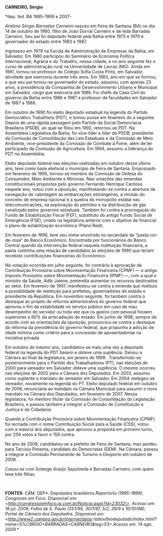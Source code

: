 **CARNEIRO, Sérgio**

\*dep. fed. BA 1995-1999 e 2007-

*Antônio Sérgio Barradas Carneiro* nasceu em Feira de Santana (BA) no
dia 14 de outubro de 1960, filho de João Durval Carneiro e de Ieda
Barradas Carneiro. Seu pai foi deputado federal pela Bahia entre 1975 e
1979 e governador do estado entre 1983 e 1987.

Ingressou em 1979 na Escola de Administração de Empresas da Bahia, em
Salvador. Em 1980 participou do Seminário de Economia Política
Internacional, Agrária e do Trabalho, nessa cidade, e no ano seguinte
fez o curso de administração rural na Universidade de Lavras (MG). Ainda
em 1981, tornou-se professor do Colégio Sofia Costa Pinto, em Salvador,
atividade que exerceria durante três anos. Em 1983, ano em que se
formou, e que seu pai tornou-se governador do estado, assumiu, com
apenas 23 anos, a presidência da Companhia de Desenvolvimento Urbano e
Municipal em Salvador, cargo que exerceria até 1986. Foi chefe da Casa
Civil do governo da Bahia entre 1986 e 1987 e professor de faculdades em
Salvador de 1987 a 1988.

Em outubro de 1990 foi eleito deputado estadual na legenda do Partido
Democrático Trabalhista (PDT), e tomou posse em fevereiro do a seguinte.
Depois de uma rápida passagem pelo Partido da Social Democracia
Brasileira (PSDB), ao qual se filiou em 1992, retornou ao PDT. Na
Assembleia Legislativa da Bahia, foi vice-líder e líder do PSDB,
presidente da Comissão de Consolidação das Leis Estaduais e da Comissão
de Meio Ambiente, vice-presidente da Comissão de Combate à Fome, além de
ter participado da Comissão de Agricultura. Em 1994, assumiu a liderança
do PDT na Assembléia.

Eleito deputado federal nas eleições realizadas em outubro desse último
ano, teve como base eleitoral o município de Feira de Santana. Empossado
em fevereiro de 1995, tornou-se membro da Comissão de Defesa do
Consumidor, Meio Ambiente e Minorias. Nas votações das emendas
constitucionais propostas pelo governo Fernando Henrique Cardoso naquele
ano, votou com a oposição, manifestando-se contra a abertura da
navegação de cabotagem às embarcações estrangeiras, a revisão do
conceito de empresa nacional e a quebra do monopólio estatal nas
telecomunicações, na exploração do petróleo e na distribuição de gás
canalizado pelos governos estaduais. Também foi contra a prorrogação do
Fundo de Estabilização Fiscal (FEF), substituto do antigo Fundo Social
de Emergência (FSE), criado na legislatura anterior com o objetivo de
financiar o plano de estabilização econômica (Plano Real).

Em fevereiro de 1996, teve seu nome envolvido no escândalo da “pasta
cor-de-rosa” do Banco Econômico. Encontrada por funcionários do Banco
Central quando da intervenção federal naquela instituição financeira, a
pasta continha uma relação de candidatos às eleições de 1990 que teriam
recebido contribuições financeiras do Econômico.

Na votação ocorrida em julho seguinte, foi contrário à aprovação da
Contribuição Provisória sobre Movimentação Financeira (CPMF) — o antigo
Imposto Provisório sobre Movimentação Financeira (IPMF) —, com a qual o
ministro da Saúde, Adib Jatene, pretendia aumentar os recursos
destinados ao setor. Em fevereiro de 1997, manifestou-se contra a emenda
que instituiu a possibilidade de reeleição para prefeitos, governadores
de estado e presidente da República. Em novembro seguinte, foi também
contra o destaque ao projeto de reforma administrativa do governo
federal que aprovou o fim da estabilidade no serviço público em caso de
mau desempenho do servidor ou toda vez que os gastos com pessoal fossem
superiores a 60% da arrecadação do estado. Em junho de 1998, sempre de
acordo com as orientações da oposição, pronunciou-se contra o destaque
da reforma da previdência do governo federal, que propunha a adoção de
idade mínima como critério para a concessão de aposentadorias na
iniciativa privada.

Em outubro do mesmo ano, candidatou-se mais uma vez a deputado federal
na legenda do PDT baiano e obteve uma suplência. Deixou a Câmara ao
final da legislatura, em janeiro de 1999.  Transferindo-se
posteriormente para o Partido dos Trabalhadores (PT), nas eleições de
2000 para vereador em Salvador obteve uma suplência. O mesmo ocorreu nas
eleições de 2002 para a Câmara dos Deputados. Em 2003, assumiu como
suplente o mandato de vereador em Salvador. Em 2004 reelegeu-se
vereador, novamente na legenda do PT. Eleito deputado federal em outubro
de 2006, renunciaria ao mandato na Câmara Municipal para assumir o novo
mandato na Câmara dos Deputados, em fevereiro de 2007. Nessa
legislatura, foi membro titular da Comissão de Consolidação da
Legislação Brasileira, e passou também a integrar a Comissão de
Constituição e Justiça e de Cidadania.

Quando a Contribuição Provisória sobre Movimentação Financeira (CPMF)
foi recriada com o nome Contribuição Social para a Saúde (CSS), votou
com a maioria dos deputados, que aprovou a proposta em primeiro turno,
por 259 votos a favor e 159 contra. 

No ano de 2008, candidatou-se a prefeito de Feira de Santana, mas perdeu
para Tarcísio Pimenta, candidato do Democratas (DEM). Na Câmara, passou
a integrar a Comissão Permanente de Turismo e Desporto em outubro de
2008.

Casou-se com Solange Araújo Sepúlveda e Barradas Carneiro, com quem teve
três filhas.

 

**FONTES**: CÂM. DEP*. Deputados brasileiros.*Repertório (1995-1999);
Congresso em Foco. Disponível em:
\<http://congressoemfoco.ig.com.br/Noticia.aspx?id=23032\>. Acesso em:
18 jul. 2009; *Folha de S. Paulo* (31/1/95, 30/1/97, 5/2, 29/9 e
10/10/98); Portal da Câmara dos Deputados. Disponivel em:
\<http://www2.camara.gov.br/internet/depu
tados/biodeputado/index.html?nome=S%C9RGIO+BARRADAS+CARNEIRO&leg=53\>.Acesso
em: 14 ago. 2009.**
